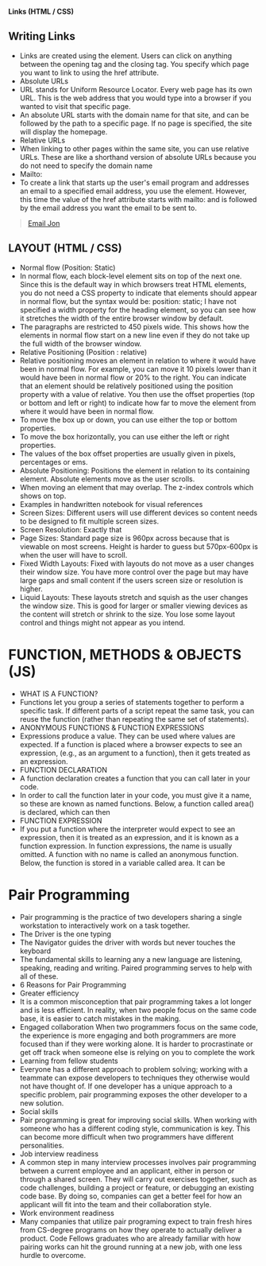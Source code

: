 **Links (HTML / CSS)**
## Writing Links
- Links are created using the <a> element. Users can click on anything between the opening <a> tag and the closing </a> tag. You specify which page you want to link to using the href attribute.
- Absolute URLs 
- URL stands for Uniform Resource Locator. Every web page has its own URL. This is the web address that you would type into a browser if you wanted to visit that specific page.
- An absolute URL starts with the domain name for that site, and can be followed by the path to a specific page. If no page is specified, the site will display the homepage.
- Relative URLs
- When linking to other pages within the same site, you can use relative URLs. These are like a shorthand version of absolute URLs because you do not need to specify the domain name
- Mailto:
- To create a link that starts up the user's email program and addresses an email to a specified email address, you use the <a> element. However, this time the value of the href attribute starts with mailto: and is followed by the email address you want the email to be sent to.
> <a href="mailto:jon@example.org">Email Jon</a>
## LAYOUT (HTML / CSS)
- Normal flow (Position: Static)
- In normal flow, each block-level element sits on top of the next one. Since this is the default way in which browsers treat HTML elements, you do not need a CSS property to indicate that elements should appear in normal flow, but the syntax would be: position: static;
I have not specified a width property for the heading element, so you can see how it stretches the width of the entire browser window by default.
- The paragraphs are restricted to 450 pixels wide. This shows how the elements in normal flow start on a new line even if they do not take up the full width of the browser window.
- Relative Positioning (Position : relative)
- Relative positioning moves an element in relation to where it would have been in normal flow. For example, you can move it 10 pixels lower than it would have been in normal flow or 20% to the right. You can indicate that an element should be relatively positioned using the position property with a value of relative. You then use the offset properties (top or bottom and left or right) to indicate how far to move the element from where it would have been in normal flow.
- To move the box up or down, you can use either the top or bottom properties.
- To move the box horizontally, you can use either the left or right properties.
- The values of the box offset properties are usually given in pixels, percentages or ems.
- Absolute Positioning: Positions the element in relation to its containing element. Absolute elements move as the user scrolls.
- When moving an element that may overlap. The z-index controls which shows on top. 
- Examples in handwritten notebook for visual references
- Screen Sizes: Different users will use different devices so content needs to be designed to fit multiple screen sizes.
- Screen Resolution: Exactly that
- Page Sizes: Standard page size is 960px across because that is viewable on most screens. Height is harder to guess but 570px-600px is when the user will have to scroll.
- Fixed Width Layouts: Fixed with layouts do not move as a user changes their window size. You have more control over the page but may have large gaps and small content if the users screen size or resolution is higher.
- Liquid Layouts: These layouts stretch and squish as the user changes the window size. This is good for larger or smaller viewing devices as the content will stretch or shrink to the size. You lose some layout control and things might not appear as you intend.
# FUNCTION, METHODS & OBJECTS (JS)
- WHAT IS A FUNCTION?
- Functions let you group a series of statements together to perform a specific task. If different parts of a script repeat the same task, you can reuse the function (rather than repeating the same set of statements).
- ANONYMOUS FUNCTIONS & FUNCTION EXPRESSIONS
- Expressions produce a value. They can be used where values are expected. If a function is placed where a browser expects to see an expression, (e.g., as an argument to a function), then it gets treated as an expression.
- FUNCTION DECLARATION
- A function declaration creates a function that you can call later in your code.
- In order to call the function later in your code, you must give it a name, so these are known as named functions. Below, a function called area() is declared, which can then 
- FUNCTION EXPRESSION
- If you put a function where the interpreter would expect to see an expression, then it is treated as an expression, and it is known as a function expression. In function expressions, the name is usually omitted. A function with no name is called an anonymous function. Below, the function is stored in a variable called area. It can be 
# Pair Programming
- Pair programming is the practice of two developers sharing a single workstation to interactively work on a task together.
- The Driver is the one typing
- The Navigator guides the driver with words but never touches the keyboard
- The fundamental skills to learning any a new language are listening, speaking, reading and writing. Paired programming serves to help with all of these.
- 6 Reasons for Pair Programming
- Greater efficiency
- It is a common misconception that pair programming takes a lot longer and is less efficient. In reality, when two people focus on the same code base, it is easier to catch mistakes in the making.
- Engaged collaboration
When two programmers focus on the same code, the experience is more engaging and both programmers are more focused than if they were working alone. It is harder to procrastinate or get off track when someone else is relying on you to complete the work
- Learning from fellow students
- Everyone has a different approach to problem solving; working with a teammate can expose developers to techniques they otherwise would not have thought of. If one developer has a unique approach to a specific problem, pair programming exposes the other developer to a new solution.
- Social skills
- Pair programming is great for improving social skills. When working with someone who has a different coding style, communication is key. This can become more difficult when two programmers have different personalities.
- Job interview readiness
- A common step in many interview processes involves pair programming between a current employee and an applicant, either in person or through a shared screen. They will carry out exercises together, such as code challenges, building a project or feature, or debugging an existing code base. By doing so, companies can get a better feel for how an applicant will fit into the team and their collaboration style.
- Work environment readiness
- Many companies that utilize pair programing expect to train fresh hires from CS-degree programs on how they operate to actually deliver a product. Code Fellows graduates who are already familiar with how pairing works can hit the ground running at a new job, with one less hurdle to overcome.

